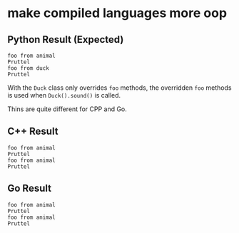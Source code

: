 # make compiled languages more oop

## Python Result (Expected)

```shell
foo from animal
Pruttel
foo from duck
Pruttel
```

With the `Duck` class only overrides `foo` methods, the overridden `foo` methods is used when `Duck().sound()` is called.

Thins are quite different for CPP and Go.

## C++ Result

```shell
foo from animal
Pruttel
foo from animal
Pruttel
```

## Go Result

```shell
foo from animal
Pruttel
foo from animal
Pruttel
```

